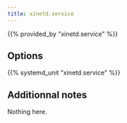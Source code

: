 ```yaml
---
title: xinetd.service
---
```


{{% provided_by "xinetd.service" %}}

## Options

{{% systemd_unit "xinetd.service" %}}

## Additionnal notes

Nothing here.
